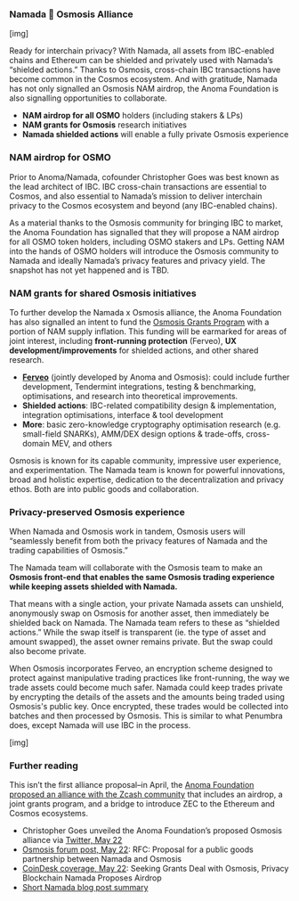 ### Namada 🤝 Osmosis Alliance

[img]

Ready for interchain privacy? With Namada, all assets from IBC-enabled chains and Ethereum can be shielded and privately used with Namada’s “shielded actions.” Thanks to Osmosis, cross-chain IBC transactions have become common in the Cosmos ecosystem. And with gratitude, Namada has not only signalled an Osmosis NAM airdrop, the Anoma Foundation is also signalling opportunities to collaborate.



* **NAM airdrop for all OSMO** holders (including stakers & LPs)
* **NAM grants for Osmosis** research initiatives
* **Namada shielded actions** will enable a fully private Osmosis experience


### NAM airdrop for OSMO

Prior to Anoma/Namada, cofounder Christopher Goes was best known as the lead architect of IBC. IBC cross-chain transactions are essential to Cosmos, and also essential to Namada’s mission to deliver interchain privacy to the Cosmos ecosystem and beyond (any IBC-enabled chains).

As a material thanks to the Osmosis community for bringing IBC to market, the Anoma Foundation has signalled that they will propose a NAM airdrop for all OSMO token holders, including OSMO stakers and LPs. Getting NAM into the hands of OSMO holders will introduce the Osmosis community to Namada and ideally Namada’s privacy features and privacy yield. The snapshot has not yet happened and is TBD.


### NAM grants for shared Osmosis initiatives

To further develop the Namada x Osmosis alliance, the Anoma Foundation has also signalled an intent to fund the [Osmosis Grants Program](https://grants.osmosis.zone) with a portion of NAM supply inflation. This funding will be earmarked for areas of joint interest, including **front-running protection** (Ferveo), **UX development/improvements** for shielded actions, and other shared research.



* **[Ferveo](https://github.com/anoma/ferveo)** (jointly developed by Anoma and Osmosis): could include further development, Tendermint integrations, testing & benchmarking, optimisations, and research into theoretical improvements.
* **Shielded actions**: IBC-related compatibility design & implementation, integration optimisations, interface & tool development
* **More**: basic zero-knowledge cryptography optimisation research (e.g. small-field SNARKs), AMM/DEX design options & trade-offs, cross-domain MEV, and others

Osmosis is known for its capable community, impressive user experience, and experimentation. The Namada team is known for powerful innovations, broad and holistic expertise, dedication to the decentralization and privacy ethos. Both are into public goods and collaboration.


### Privacy-preserved Osmosis experience

When Namada and Osmosis work in tandem, Osmosis users will “seamlessly benefit from both the privacy features of Namada and the trading capabilities of Osmosis.”

The Namada team will collaborate with the Osmosis team to make an **Osmosis front-end that enables the same Osmosis trading experience while keeping assets shielded with Namada.**

That means with a single action, your private Namada assets can unshield, anonymously swap on Osmosis for another asset, then immediately be shielded back on Namada. The Namada team refers to these as “shielded actions.” While the swap itself is transparent (ie. the type of asset and amount swapped), the asset owner remains private. But the swap could also become private.

When Osmosis incorporates Ferveo, an encryption scheme designed to protect against manipulative trading practices like front-running, the way we trade assets could become much safer. Namada could keep trades private by encrypting the details of the assets and the amounts being traded using Osmosis's public key. Once encrypted, these trades would be collected into batches and then processed by Osmosis. This is similar to what Penumbra does, except Namada will use IBC in the process.

[img]


### Further reading

This isn’t the first alliance proposal–in April, the [Anoma Foundation proposed an alliance with the Zcash community](https://vknowable.github.io/knowable-blog/namada-zcash-alliance/) that includes an airdrop, a joint grants program, and a bridge to introduce ZEC to the Ethereum and Cosmos ecosystems.



* Christopher Goes unveiled the Anoma Foundation’s proposed Osmosis alliance via [Twitter, May 22](https://twitter.com/cwgoes/status/1660693238951313408) 
* [Osmosis forum post, May 22](https://gov.osmosis.zone/discussion/11472-rfc-proposal-for-a-public-goods-partnership-between-namada-and-osmosis): RFC: Proposal for a public goods partnership between Namada and Osmosis 
* [CoinDesk coverage, May 22](https://www.coindesk.com/business/2023/05/22/seeking-grants-deal-with-osmosis-privacy-blockchain-namada-proposes-airdrop): Seeking Grants Deal with Osmosis, Privacy Blockchain Namada Proposes Airdrop
* [Short Namada blog post summary](https://blog.namada.net/proposal-for-a-partnership-between-namada-and-osmosis/)

